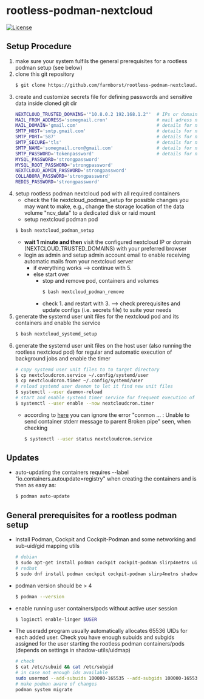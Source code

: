 # rootless-podman-nextcloud
[![License][license]](LICENSE)

## Setup Procedure
 1. make sure your system fulfils the general prerequisites for a rootless podman setup (see below)
 2. clone this git repository
    ```bash
    $ git clone https://github.com/farmborst/rootless-podman-nextcloud.git
    ```
 3. create and customize secrets file for defining passwords and sensitive data inside cloned git dir
    ```bash
    NEXTCLOUD_TRUSTED_DOMAINS='"10.8.0.2 192.168.1.2"'  # IPs or domains you will be using to access nc
    MAIL_FROM_ADDRESS='somegmail.cron'                  # mail adress nc will use to inform you about stuff
    MAIL_DOMAIN='gmail.com'                             # details for nc to use your mail (example for using gmail)
    SMTP_HOST='smtp.gmail.com'                          # details for nc to use your mail (example for using gmail)
    SMTP_PORT='587'                                     # details for nc to use your mail (example for using gmail)
    SMTP_SECURE='tls'                                   # details for nc to use your mail (example for using gmail)
    SMTP_NAME='somegmail.cron@gmail.com'                # details for nc to use your mail (example for using gmail)
    SMTP_PASSWORD='tokenpassword'                       # details for nc to use your mail (example for using gmail)
    MYSQL_PASSWORD='strongpassword'
    MYSQL_ROOT_PASSWORD='strongpassword'
    NEXTCLOUD_ADMIN_PASSWORD='strongpassword'
    COLLABORA_PASSWORD='strongpassword'
    REDIS_PASSWORD='strongpassword'
    ```
4. setup rootless podman nextcloud pod with all required containers 
    * check the file nextcloud_podman_setup for possible changes you may want to make, e.g., change the storage location of the data volume "ncv_data" to a dedicated disk or raid mount
    * setup nextcloud podman pod
    ```bash
    $ bash nextcloud_podman_setup
    ```
    * **wait 1 minute and then** visit the configured nextcloud IP or domain (NEXTCLOUD_TRUSTED_DOMAINS) with your preferred browser
    * login as admin and setup admin account email to enable receiving automatic mails from your nextcloud server
        * if everything works --> continue with 5.
        * else start over
            * stop and remove pod, containers and volumes
                ```bash
                $ bash nextcloud_podman_remove
                ```
            * check 1. and restart with 3. --> check prerequisites and update configs (i.e. secrets file) to suite your needs
5. generate the systemd user unit files for the nextcloud pod and its containers and enable the service
    ```bash
    $ bash nextcloud_systemd_setup
    ```
6. generate the systemd user unit files on the host user (also running the rootless nextcloud pod) for regular and automatic execution of background jobs and enable the timer
    ```bash
    # copy systemd user unit files to to target directory
    $ cp nextcloudcron.service ~/.config/systemd/user
    $ cp nextcloudcron.timer ~/.config/systemd/user
    # reload systemd user daemon to let it find new unit files
    $ systemctl --user daemon-reload
    # start and enable systemd timer service for frequent execution of nextcloud background jobs
    $ systemctl --user enable --now nextcloudcron.timer
    ```
    * according to [here](https://github.com/containers/podman/discussions/19426) you can ignore the error "conmon ... <error>: Unable to send container stderr message to parent Broken pipe" seen, when checking 
        ```bash
        $ systemctl --user status nextcloudcron.service
        ```

## Updates
* auto-updating the containers requires --label "io.containers.autoupdate=registry" when creating the containers and is then as easy as:
    ```bash
    $ podman auto-update
    ```

## General prerequisites for a rootless podman setup
* Install Podman, Cockpit and Cockpit-Podman and some networking and sub-uid/gid mapping utils
    ```bash
    # debian
    $ sudo apt-get install podman cockpit cockpit-podman slirp4netns uidmap
    # redhat
    $ sudo dnf install podman cockpit cockpit-podman slirp4netns shadow-utils
    ```
* podman version should be > 4
    ```bash
    $ podman --version
    ```
* enable running user containers/pods without active user session
    ```bash
    $ loginctl enable-linger $USER
    ```
* The useradd program usually automatically allocates 65536 UIDs for each added user. Check you have enough subuids and subgids assigned for the user starting the rootless podman containers/pods (depends on settings in shadow-utils/uidmap)
    ```bash
    # check
    $ cat /etc/subuid && cat /etc/subgid
    # in case not enough ids available
    sudo usermod --add-subuids 100000-165535 --add-subgids 100000-165535 $USER
    # make podman aware of changes
    podman system migrate
    ```

[license]: https://img.shields.io/badge/Lincense-GPL--3.0_license-orange